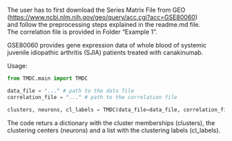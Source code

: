 The user has to first download the Series Matrix File from GEO (https://www.ncbi.nlm.nih.gov/geo/query/acc.cgi?acc=GSE80060)  
and follow the preprocessing steps explained in the readme.md file.  
The correlation file is provided in Folder “Example 1”.  

GSE80060 provides gene expression data of whole blood of systemic juvenile idiopathic arthritis (SJIA) patients treated with canakinumab.

Usage:  
```python
from TMDC.main import TMDC

data_file = "..." # path to the data file
correlation_file = "..." # path to the correlation file

clusters, neurons, cl_labels = TMDC(data_file=data_file, correlation_file=correlation_file, n_neurons=-1)
```  

The code returs a dictionary with the cluster memberships (clusters),  the clustering centers (neurons) and a list with the clustering labels (cl_labels).
